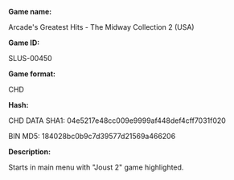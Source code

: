 ﻿**Game name:**

Arcade's Greatest Hits - The Midway Collection 2 (USA)

**Game ID:**

SLUS-00450

**Game format:**

CHD

**Hash:**

CHD DATA SHA1: 04e5217e48cc009e9999af448def4cff7031f020

BIN MD5: 184028bc0b9c7d39577d21569a466206

**Description:**

Starts in main menu with "Joust 2" game highlighted.